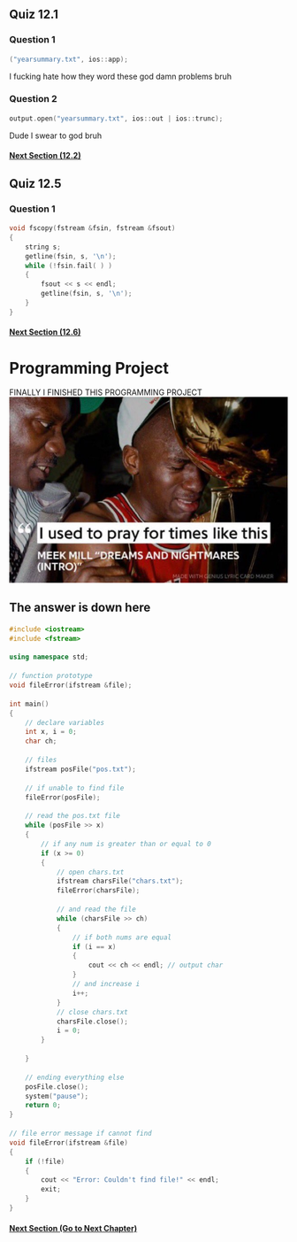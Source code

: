 ## Quiz 12.1
### Question 1
```c++
("yearsummary.txt", ios::app);
```
I fucking hate how they word these god damn problems bruh

### Question 2
```c++
output.open("yearsummary.txt", ios::out | ios::trunc);
```
Dude I swear to god bruh

#### [Next Section (12.2)](12.2%20-%20File%20Output%20Formatting.md)

## Quiz 12.5
### Question 1
```c++
void fscopy(fstream &fsin, fstream &fsout)
{
    string s;
    getline(fsin, s, '\n');
    while (!fsin.fail( ) )
    {
        fsout << s << endl;
        getline(fsin, s, '\n');
    }
}
```

#### [Next Section (12.6)](12.6%20-%20Focus%20on%20Software%20Engineering%20-%20Working%20with%20Multiple%20Files.md)
# Programming Project
FINALLY I FINISHED THIS PROGRAMMING PROJECT <br />
![I used to pray for times like these](../../unimportant%20pngs/funny%20meme%201.jpg)
## The answer is down here
```c++
#include <iostream>
#include <fstream>

using namespace std;

// function prototype
void fileError(ifstream &file);

int main()
{
	// declare variables
	int x, i = 0;
	char ch;

	// files
	ifstream posFile("pos.txt");

	// if unable to find file
	fileError(posFile);

	// read the pos.txt file
	while (posFile >> x)
	{
		// if any num is greater than or equal to 0
		if (x >= 0)
		{
			// open chars.txt 
			ifstream charsFile("chars.txt");
			fileError(charsFile);

			// and read the file
			while (charsFile >> ch)
			{
				// if both nums are equal
				if (i == x)
				{
					cout << ch << endl; // output char
				}
				// and increase i
				i++;
			}
			// close chars.txt
			charsFile.close();
			i = 0;
		}

	}

	// ending everything else
	posFile.close();
	system("pause");
	return 0;
}

// file error message if cannot find
void fileError(ifstream &file)
{
	if (!file)
	{
		cout << "Error: Couldn't find file!" << endl;
		exit;
	}
}
```

#### [Next Section (Go to Next Chapter)](../../Module%206/Pearson%20Notes/13.1%20-%20Procedural%20and%20Object-Oriented%20Programming.md)
